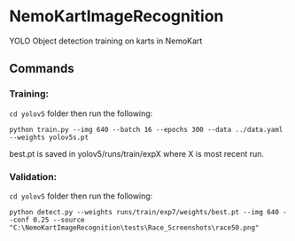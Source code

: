 # NemoKartImageRecognition
YOLO Object detection training on karts in NemoKart

## Commands

### Training:
```cd yolov5``` folder then run the following:

```python train.py --img 640 --batch 16 --epochs 300 --data ../data.yaml --weights yolov5s.pt```

best.pt is saved in yolov5/runs/train/expX where X is most recent run.

### Validation:
```cd yolov5``` folder then run the following:

```python detect.py --weights runs/train/exp7/weights/best.pt --img 640 --conf 0.25 --source "C:\NemoKartImageRecognition\tests\Race_Screenshots\race50.png"```